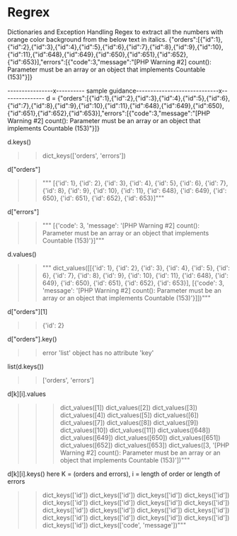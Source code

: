 # Regrex
Dictionaries and Exception Handling
Regex to extract all the numbers with orange color background from the below text in italics.
{"orders":[{"id":1},{"id":2},{"id":3},{"id":4},{"id":5},{"id":6},{"id":7},{"id":8},{"id":9},{"id":10},{"id":11},{"id":648},{"id":649},{"id":650},{"id":651},{"id":652},{"id":653}],"errors":[{"code":3,"message":"[PHP Warning #2] count(): Parameter must be an array or an object that implements Countable (153)"}]}

----------------x---------- sample guidance-----------------------------x--------------- 
d = {"orders":[{"id":1},{"id":2},{"id":3},{"id":4},{"id":5},{"id":6},{"id":7},{"id":8},{"id":9},{"id":10},{"id":11},{"id":648},{"id":649},{"id":650},{"id":651},{"id":652},{"id":653}],"errors":[{"code":3,"message":"[PHP Warning #2] count(): Parameter must be an array or an object that implements Countable (153)"}]}

d.keys()    
>>dict_keys(['orders', 'errors'])


d["orders"] 
>>""" [{'id': 1},
 {'id': 2},
 {'id': 3},
 {'id': 4},
 {'id': 5},
 {'id': 6},
 {'id': 7},
 {'id': 8},
 {'id': 9},
 {'id': 10},
 {'id': 11},
 {'id': 648},
 {'id': 649},
 {'id': 650},
 {'id': 651},
 {'id': 652},
 {'id': 653}]"""



d["errors"]
>>""" [{'code': 3,
  'message': '[PHP Warning #2] count(): Parameter must be an array or an object that implements Countable (153)'}]"""



d.values() 
>>""" dict_values([[{'id': 1}, {'id': 2}, {'id': 3}, 
{'id': 4}, {'id': 5}, {'id': 6}, {'id': 7}, {'id': 8}, {'id': 9}, 
{'id': 10}, {'id': 11}, {'id': 648}, {'id': 649}, {'id': 650}, {'id': 651}, {'id': 652}, 
{'id': 653}], [{'code': 3, 'message': '[PHP Warning #2]
count(): Parameter must be an array or an object that implements Countable (153)'}]])"""



d["orders"][1] 
>>{'id': 2}


d["orders"].key() 
>>error 'list' object has no attribute 'key'


list(d.keys()) 
>>['orders', 'errors']



d[k][i].values 
>>>dict_values([1])
dict_values([2])
dict_values([3])
dict_values([4])
dict_values([5])
dict_values([6])
dict_values([7])
dict_values([8])
dict_values([9])
dict_values([10])
dict_values([11])
dict_values([648])
dict_values([649])
dict_values([650])
dict_values([651])
dict_values([652])
dict_values([653])
dict_values([3, '[PHP Warning #2] 
count(): Parameter must be an array or an object that implements Countable (153)'])"""



d[k][i].keys() here K = (orders and errors), i = length of order or length of errors
>>dict_keys(['id'])
dict_keys(['id'])
dict_keys(['id'])
dict_keys(['id'])
dict_keys(['id'])
dict_keys(['id'])
dict_keys(['id'])
dict_keys(['id'])
dict_keys(['id'])
dict_keys(['id'])
dict_keys(['id'])
dict_keys(['id'])
dict_keys(['id'])
dict_keys(['id'])
dict_keys(['id'])
dict_keys(['id'])
dict_keys(['id'])
dict_keys(['code', 'message'])"""
